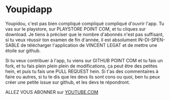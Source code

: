 # Youpidapp
Youpidou, c'est pas bien compliqué compliqué compliqué d'ouvrir l'app. Tu vas sur le playstore, sur PLAYSTORE POINT COM, et tu cliques sur download.
Je tiens à préciser que le nombre d'abonnés n'est pas suffisant, si tu veux réussir ton examen de fin d'année, il est absolument IN-DI-SPEN-SABLE de télécharger
l'application de VINCENT LEGAT et de mettre une étoile sur github.

Si tu veux contribuer à l'app, tu viens sur GITHUB POINT COM et tu fais un fork, et tu fais plein plein plein de modifications, 
ça peut être des petites hein, et puis tu fais une PULL REQUEST hein.
Si t'as des commentaires à faire ou autres, si tu te dis que les devs ils sont cons ou quoi, ben tu peux créer une petite issue sur github, 
et les devs te répondront.

ALLEZ VOUS ABONNER sur [YOUTUBE.COM](https://www.youtube.com/channel/UC-QAurzK1czAlnMFOqkfxfw) 